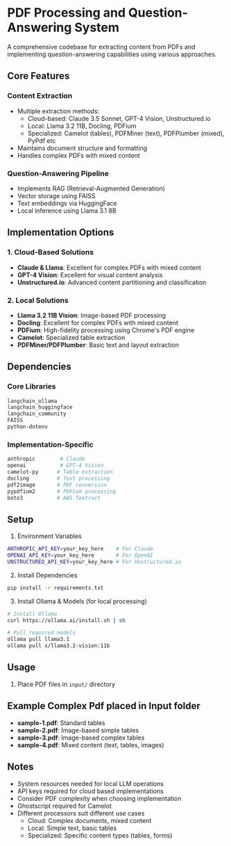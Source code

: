 # PDF Processing and Question-Answering System

A comprehensive codebase for extracting content from PDFs and implementing question-answering capabilities using various approaches.

## Core Features

### Content Extraction
- Multiple extraction methods:
  - Cloud-based: Claude 3.5 Sonnet, GPT-4 Vision, Unstructured.io
  - Local: Llama 3.2 11B, Docling, PDFium
  - Specialized: Camelot (tables), PDFMiner (text), PDFPlumber (mixed), PyPdf etc
- Maintains document structure and formatting
- Handles complex PDFs with mixed content

### Question-Answering Pipeline
- Implements RAG (Retrieval-Augmented Generation)
- Vector storage using FAISS
- Text embeddings via HuggingFace
- Local inference using Llama 3.1 8B

## Implementation Options

### 1. Cloud-Based Solutions
- **Claude & Llama**: Excellent  for complex PDFs with mixed content
- **GPT-4 Vision**: Excellent for visual content analysis
- **Unstructured.io**: Advanced content partitioning and classification

### 2. Local Solutions
- **Llama 3.2 11B Vision**: Image-based PDF processing
- **Docling**: Excellent  for complex PDFs with mixed content
- **PDFium**: High-fidelity processing using Chrome's PDF engine
- **Camelot**: Specialized table extraction
- **PDFMiner/PDFPlumber**: Basic text and layout extraction

## Dependencies

### Core Libraries
```bash
langchain_ollama
langchain_huggingface
langchain_community
FAISS
python-dotenv
```

### Implementation-Specific
```bash
anthropic        # Claude
openai           # GPT-4 Vision
camelot-py      # Table extraction
docling         # Text processing
pdf2image       # PDF conversion
pypdfium2       # PDFium processing
boto3           # AWS Textract
```

## Setup

1. Environment Variables
```bash
ANTHROPIC_API_KEY=your_key_here    # For Claude
OPENAI_API_KEY=your_key_here       # For OpenAI
UNSTRUCTURED_API_KEY=your_key_here # For Unstructured.io
```

2. Install Dependencies
```bash
pip install -r requirements.txt
```

3. Install Ollama & Models (for local processing)
```bash
# Install Ollama
curl https://ollama.ai/install.sh | sh

# Pull required models
ollama pull llama3.1
ollama pull x/llama3.2-vision:11b
```

## Usage

1. Place PDF files in `input/` directory

## Example Complex Pdf placed in Input folder
- **sample-1.pdf**: Standard tables
- **sample-2.pdf**: Image-based simple tables
- **sample-3.pdf**: Image-based complex tables
- **sample-4.pdf**: Mixed content (text, tables, images)

## Notes
- System resources needed for local LLM operations
- API keys required for cloud based implementations
- Consider PDF complexity when choosing implementation
- Ghostscript required for Camelot
- Different processors suit different use cases
  - Cloud: Complex documents, mixed content
  - Local: Simple text, basic tables
  - Specialized: Specific content types (tables, forms)